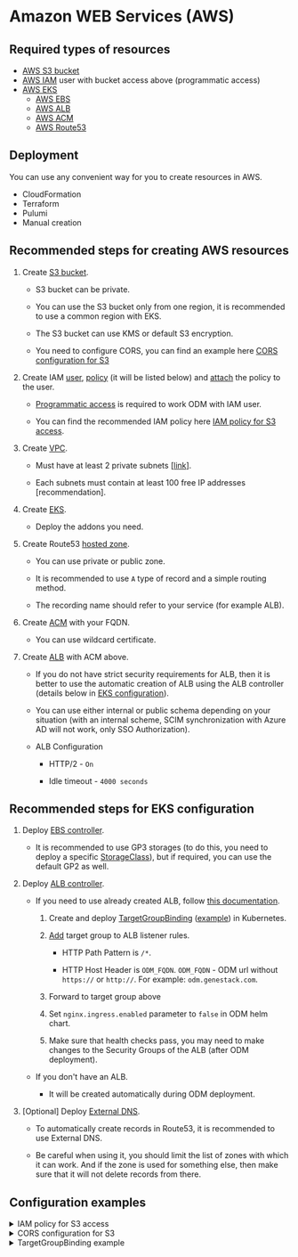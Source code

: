 # Amazon WEB Services (AWS)

## Required types of resources

- [AWS S3 bucket](https://aws.amazon.com/s3/)
- [AWS IAM](https://aws.amazon.com/iam/) user with bucket access above (programmatic access)
- [AWS EKS](https://aws.amazon.com/eks/)
    - [AWS EBS](https://aws.amazon.com/ebs/)
    - [AWS ALB](https://aws.amazon.com/elasticloadbalancing/)
    - [AWS ACM](https://aws.amazon.com/certificate-manager/)
    - [AWS Route53](https://aws.amazon.com/route53/)

## Deployment

You can use any convenient way for you to create resources in AWS.

- CloudFormation
- Terraform
- Pulumi
- Manual creation

## Recommended steps for creating AWS resources

1. Create [S3 bucket](https://docs.aws.amazon.com/AmazonS3/latest/userguide/create-bucket-overview.html).

    - S3 bucket can be private.

    - You can use the S3 bucket only from one region, it is recommended to use a common region with EKS.

    - The S3 bucket can use KMS or default S3 encryption.

    - You need to configure CORS, you can find an example here [CORS configuration for S3](#configuration-examples)

2. Create IAM [user](https://docs.aws.amazon.com/IAM/latest/UserGuide/id_users_create.html), [policy](https://docs.aws.amazon.com/IAM/latest/UserGuide/access_policies_create.html) (it will be listed below) and [attach](https://docs.aws.amazon.com/IAM/latest/UserGuide/access_policies_manage-attach-detach.html) the policy to the user.

    - [Programmatic access](https://docs.aws.amazon.com/IAM/latest/UserGuide/id_credentials_access-keys.html) is required to work ODM with IAM user.

    - You can find the recommended IAM policy here [IAM policy for S3 access](#configuration-examples).

3. Create [VPC](https://docs.aws.amazon.com/vpc/latest/userguide/vpc-getting-started.html).

    - Must have at least 2 private subnets [[link](https://docs.aws.amazon.com/eks/latest/userguide/network_reqs.html)].

    - Each subnets must contain at least 100 free IP addresses [recommendation].

4. Create [EKS](https://docs.aws.amazon.com/eks/latest/userguide/create-cluster.html).

    - Deploy the addons you need.

5. Create Route53 [hosted zone](https://docs.aws.amazon.com/Route53/latest/DeveloperGuide/hosted-zones-working-with.html).

    - You can use private or public zone.

    - It is recommended to use `A` type of record and a simple routing method.

    - The recording name should refer to your service (for example ALB).

6. Create [ACM](https://docs.aws.amazon.com/acm/latest/userguide/gs-acm-request-public.html) with your FQDN.

    - You can use wildcard certificate.

7. Create [ALB](https://docs.aws.amazon.com/elasticloadbalancing/latest/application/create-application-load-balancer.html) with ACM above.

    - If you do not have strict security requirements for ALB, then it is better to use the automatic creation of ALB using the ALB controller (details below in [EKS configuration](#recommended-steps-for-eks-configuration)).

    - You can use either internal or public schema depending on your situation (with an internal scheme, SCIM synchronization with Azure AD will not work, only SSO Authorization).

    - ALB Configuration

        - HTTP/2 - `On`

        - Idle timeout - `4000 seconds`

## Recommended steps for EKS configuration

1. Deploy [EBS controller](https://docs.aws.amazon.com/eks/latest/userguide/ebs-csi.html).

    - It is recommended to use GP3 storages (to do this, you need to deploy a specific [StorageClass](https://github.com/kubernetes-sigs/aws-ebs-csi-driver/blob/862fe33d2174e00f449ac34859c9990340234a63/docs/parameters.md)), but if required, you can use the default GP2 as well.

2. Deploy [ALB controller](https://docs.aws.amazon.com/eks/latest/userguide/aws-load-balancer-controller.html).

    - If you need to use already created ALB, follow [this documentation](https://kubernetes-sigs.github.io/aws-load-balancer-controller/v2.6/guide/use_cases/self_managed_lb/).

        1. Create and deploy [TargetGroupBinding](https://kubernetes-sigs.github.io/aws-load-balancer-controller/v2.6/guide/use_cases/self_managed_lb/#create-targetgroupbinding-crd) ([example](#configuration-examples)) in Kubernetes.

        2. [Add](https://docs.aws.amazon.com/elasticloadbalancing/latest/application/listener-update-rules.html) target group to ALB listener rules.

            - HTTP Path Pattern is `/*`.

            - HTTP Host Header is `ODM_FQDN`. `ODM_FQDN` - ODM url without `https://` or `http://`. For example: `odm.genestack.com`.

        3. Forward to target group above

        4. Set `nginx.ingress.enabled` parameter to `false` in ODM helm chart.

        5. Make sure that health checks pass, you may need to make changes to the Security Groups of the ALB (after ODM deployment).

    - If you don't have an ALB.

        - It will be created automatically during ODM deployment.

3. [Optional] Deploy [External DNS](https://github.com/kubernetes-sigs/external-dns/blob/master/docs/tutorials/aws.md).

    - To automatically create records in Route53, it is recommended to use External DNS.

    - Be careful when using it, you should limit the list of zones with which it can work. And if the zone is used for something else, then make sure that it will not delete records from there.

## Configuration examples

<details><summary>IAM policy for S3 access</summary>
```json
{
  "Version" : "2012-10-17",
  "Statement" : [
    {
      "Sid" : "ListObjectsInBucket",
      "Effect" : "Allow",
      "Action" : [
        "s3:ListBucket",
        "s3:GetBucketLocation",
        "s3:ListBucketMultipartUploads",
        "s3:ListBucketVersions"
      ],
      "Resource" : [S3_BUCKET_ARN]
    },
    {
      "Sid" : "AllObjectActions",
      "Effect" : "Allow",
      "Action" : [
        "s3:*Object*",
        "s3:AbortMultipartUpload",
        "s3:ListMultipartUploadParts"
      ],
      "Resource" : [S3_BUCKET_ARN/*]
    },
    {
      "Sid" : "AllowUseOfTheKey",
      "Effect" : "Allow",
      "Action" : [
        "kms:Encrypt",
        "kms:Decrypt",
        "kms:ReEncrypt*",
        "kms:GenerateDataKey*",
        "kms:DescribeKey"
      ],
      "Resource" : KMS_KEY_ARN
    }
  ]
}
```
</details>

<details><summary>CORS configuration for S3</summary>
```json
[
    {
        "AllowedHeaders": [
            "accept",
            "accept-language",
            "Content-Type"
        ],
        "AllowedMethods": [
            "PUT"
        ],
        "AllowedOrigins": [
            "https://ODM_FQDN"
        ],
        "ExposeHeaders": [],
        "MaxAgeSeconds": 3000
    }
]
```
</details>

<details><summary>TargetGroupBinding example</summary>
```yaml
apiVersion: elbv2.k8s.aws/v1beta1
kind: TargetGroupBinding
metadata:
  name: odm
  namespace: odm
spec:
  ipAddressType: ipv4
  serviceRef:
    name: odm-nginx
    port: 80
  targetGroupARN: arn:aws:elasticloadbalancing:us-east-1:12345678902:targetgroup/odm/d74e4eed524cddcd
```
</details>
